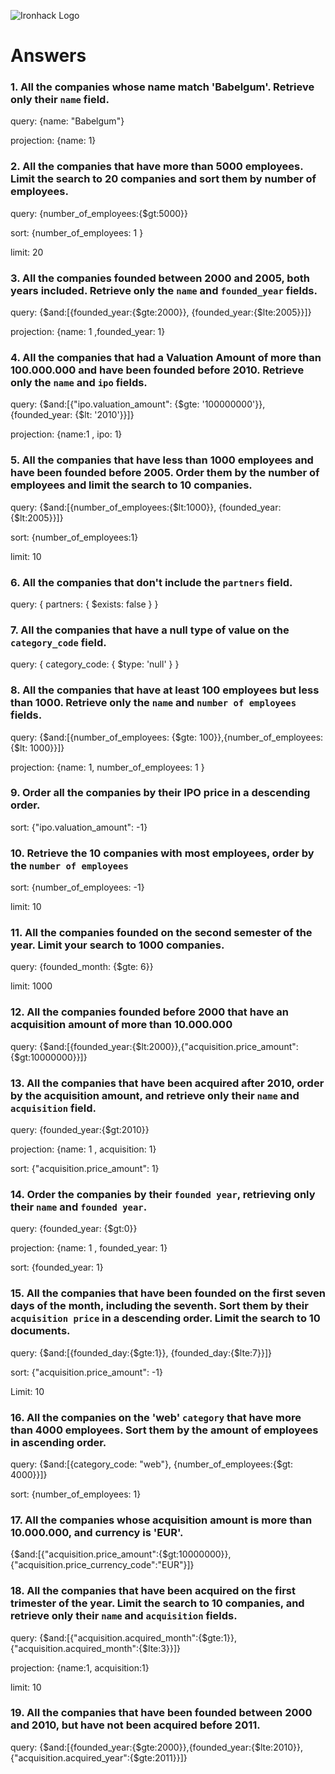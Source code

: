 ![Ironhack Logo](https://i.imgur.com/1QgrNNw.png)

# Answers

### 1. All the companies whose name match 'Babelgum'. Retrieve only their `name` field.

<!-- Your Code Goes Here -->

query: {name: "Babelgum"}

projection: {name: 1}

### 2. All the companies that have more than 5000 employees. Limit the search to 20 companies and sort them by **number of employees**.

<!-- Your Code Goes Here -->

query: {number_of_employees:{$gt:5000}}

sort: {number_of_employees: 1 }

limit: 20

### 3. All the companies founded between 2000 and 2005, both years included. Retrieve only the `name` and `founded_year` fields.

<!-- Your Code Goes Here -->

query: {$and:[{founded_year:{$gte:2000}}, {founded_year:{$lte:2005}}]}

projection: {name: 1 ,founded_year: 1}

### 4. All the companies that had a Valuation Amount of more than 100.000.000 and have been founded before 2010. Retrieve only the `name` and `ipo` fields.

<!-- Your Code Goes Here --> 

query: {$and:[{"ipo.valuation_amount": {$gte: '100000000'}},{founded_year: {$lt: '2010'}}]}

projection: {name:1 , ipo: 1}

### 5. All the companies that have less than 1000 employees and have been founded before 2005. Order them by the number of employees and limit the search to 10 companies.

<!-- Your Code Goes Here -->

query: {$and:[{number_of_employees:{$lt:1000}}, {founded_year:{$lt:2005}}]}

sort: {number_of_employees:1}

limit: 10


### 6. All the companies that don't include the `partners` field.

<!-- Your Code Goes Here -->

query: { partners: { $exists: false } }

### 7. All the companies that have a null type of value on the `category_code` field.

<!-- Your Code Goes Here -->

query: { category_code: { $type: 'null' } }

### 8. All the companies that have at least 100 employees but less than 1000. Retrieve only the `name` and `number of employees` fields.

<!-- Your Code Goes Here -->

query: {$and:[{number_of_employees: {$gte: 100}},{number_of_employees: {$lt: 1000}}]}

projection: {name: 1, number_of_employees: 1 }

### 9. Order all the companies by their IPO price in a descending order.

<!-- Your Code Goes Here -->

sort: {"ipo.valuation_amount": -1}

### 10. Retrieve the 10 companies with most employees, order by the `number of employees`

<!-- Your Code Goes Here -->

sort: {number_of_employees: -1}

limit: 10

### 11. All the companies founded on the second semester of the year. Limit your search to 1000 companies.

<!-- Your Code Goes Here -->

query: {founded_month: {$gte: 6}}

limit: 1000

### 12. All the companies founded before 2000 that have an acquisition amount of more than 10.000.000

<!-- Your Code Goes Here -->

query: {$and:[{founded_year:{$lt:2000}},{"acquisition.price_amount":{$gt:10000000}}]}

### 13. All the companies that have been acquired after 2010, order by the acquisition amount, and retrieve only their `name` and `acquisition` field.

<!-- Your Code Goes Here -->

query: {founded_year:{$gt:2010}}

projection: {name: 1 , acquisition: 1}

sort: {"acquisition.price_amount": 1}


### 14. Order the companies by their `founded year`, retrieving only their `name` and `founded year`.

<!-- Your Code Goes Here -->

query: {founded_year: {$gt:0}}

projection: {name: 1 , founded_year: 1}

sort: {founded_year: 1}

### 15. All the companies that have been founded on the first seven days of the month, including the seventh. Sort them by their `acquisition price` in a descending order. Limit the search to 10 documents.

<!-- Your Code Goes Here -->

query: {$and:[{founded_day:{$gte:1}}, {founded_day:{$lte:7}}]}

sort: {"acquisition.price_amount": -1}

Limit: 10

### 16. All the companies on the 'web' `category` that have more than 4000 employees. Sort them by the amount of employees in ascending order.

<!-- Your Code Goes Here -->

query: {$and:[{category_code: "web"}, {number_of_employees:{$gt: 4000}}]}

sort: {number_of_employees: 1}

### 17. All the companies whose acquisition amount is more than 10.000.000, and currency is 'EUR'.

<!-- Your Code Goes Here -->

{$and:[{"acquisition.price_amount":{$gt:10000000}}, {"acquisition.price_currency_code":"EUR"}]}

### 18. All the companies that have been acquired on the first trimester of the year. Limit the search to 10 companies, and retrieve only their `name` and `acquisition` fields.

<!-- Your Code Goes Here -->

query: {$and:[{"acquisition.acquired_month":{$gte:1}}, {"acquisition.acquired_month":{$lte:3}}]}

projection: {name:1, acquisition:1}

limit: 10

### 19. All the companies that have been founded between 2000 and 2010, but have not been acquired before 2011.

<!-- Your Code Goes Here -->

query: {$and:[{founded_year:{$gte:2000}},{founded_year:{$lte:2010}},{"acquisition.acquired_year":{$gte:2011}}]}
